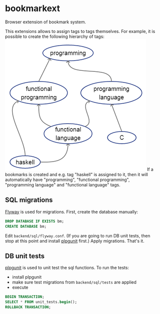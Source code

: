# bookmarkext
Browser extension of bookmark system.

This extensions allows to assign tags to tags themselves.
For example, it is possible to create the following hierarchy of tags:
![tags hierarchy example](docs/tags_hierarchy_example.png)
If a bookmarks is created and e.g. tag "haskell" is assigned to it, then it will automatically have "programming", "functional programming", "programming language" and "functional language" tags.

## SQL migrations
[Flyway](https://flywaydb.org/) is used for migrations.
First, create the database manually:
```sql
DROP DATABASE IF EXISTS bm;
CREATE DATABASE bm;
```
Edit `backend/sql/flyway.conf`. (If you are going to run DB unit tests, then stop at this point and install [plpgunit](https://github.com/mixerp/plpgunit) first.) Apply migrations. That's it.

## DB unit tests
[plpgunit](https://github.com/mixerp/plpgunit) is used to unit test the sql functions.
To run the tests:
- install plpgunit
- make sure test migrations from `backend/sql/tests` are applied
- execute
```sql
BEGIN TRANSACTION;
SELECT * FROM unit_tests.begin();
ROLLBACK TRANSACTION;
```
